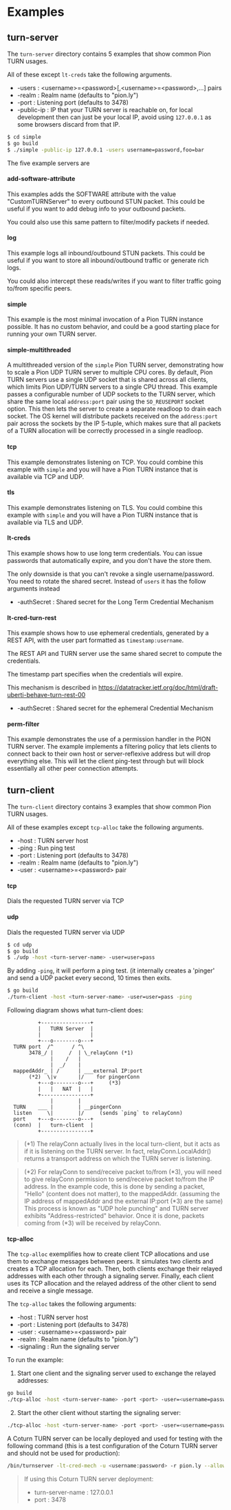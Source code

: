 # Examples

## turn-server
The `turn-server` directory contains 5 examples that show common Pion TURN usages.

All of these except `lt-creds` take the following arguments.

* -users     : &lt;username&gt;=&lt;password&gt;[,&lt;username&gt;=&lt;password&gt;,...] pairs
* -realm     : Realm name (defaults to "pion.ly")
* -port      : Listening port (defaults to 3478)
* -public-ip : IP that your TURN server is reachable on, for local development then can just be your local IP, avoid using `127.0.0.1` as some browsers discard from that IP.

```sh
$ cd simple
$ go build
$ ./simple -public-ip 127.0.0.1 -users username=password,foo=bar
```

The five example servers are

#### add-software-attribute
This examples adds the SOFTWARE attribute with the value "CustomTURNServer" to every outbound STUN packet. This could be useful if you want to add debug info to your outbound packets.

You could also use this same pattern to filter/modify packets if needed.

#### log
This example logs all inbound/outbound STUN packets. This could be useful if you want to store all inbound/outbound traffic or generate rich logs.

You could also intercept these reads/writes if you want to filter traffic going to/from specific peers.

#### simple
This example is the most minimal invocation of a Pion TURN instance possible. It has no custom behavior, and could be a good starting place for running your own TURN server.

#### simple-multithreaded
A multithreaded version of the `simple` Pion TURN server, demonstrating how to scale a Pion UDP TURN server to multiple CPU cores. By default, Pion TURN servers use a single UDP socket that is shared across all clients, which limits Pion UDP/TURN servers to a single CPU thread. This example passes a configurable number of UDP sockets to the TURN server, which share the same local `address:port` pair using the `SO_REUSEPORT` socket option. This then lets the server to create a separate readloop to drain each socket. The OS kernel will distribute packets received on the `address:port` pair across the sockets by the IP 5-tuple, which makes sure that all packets of a TURN allocation will be correctly processed in a single readloop.

#### tcp
This example demonstrates listening on TCP. You could combine this example with `simple` and you will have a Pion TURN instance that is available via TCP and UDP.

#### tls
This example demonstrates listening on TLS. You could combine this example with `simple` and you will have a Pion TURN instance that is available via TLS and UDP.

#### lt-creds

This example shows how to use long term credentials. You can issue passwords that automatically expire, and you don't have the store them.

The only downside is that you can't revoke a single username/password. You need to rotate the shared secret. Instead of `users` it has the follow arguments instead

* -authSecret     : Shared secret for the Long Term Credential Mechanism

#### lt-cred-turn-rest

This example shows how to use ephemeral credentials, generated by a REST API, with the user part formatted as `timestamp:username`.

The REST API and TURN server use the same shared secret to compute the credentials.

The timestamp part specifies when the credentials will expire.

This mechanism is described in https://datatracker.ietf.org/doc/html/draft-uberti-behave-turn-rest-00

* -authSecret     : Shared secret for the ephemeral Credential Mechanism

#### perm-filter

This example demonstrates the use of a permission handler in the PION TURN server. The example implements a filtering policy that lets clients to connect back to their own host or server-reflexive address but will drop everything else. This will let the client ping-test through but will block essentially all other peer connection attempts.

## turn-client
The `turn-client` directory contains 3 examples that show common Pion TURN usages. 

All of these examples except `tcp-alloc` take the following arguments.

* -host      : TURN server host
* -ping      : Run ping test
* -port      : Listening port (defaults to 3478)
* -realm     : Realm name (defaults to "pion.ly")
* -user      : &lt;username&gt;=&lt;password&gt; pair

#### tcp
Dials the requested TURN server via TCP

#### udp
Dials the requested TURN server via UDP

```sh
$ cd udp
$ go build
$ ./udp -host <turn-server-name> -user=user=pass
```

By adding `-ping`, it will perform a ping test. (it internally creates a 'pinger' and send
a UDP packet every second, 10 times then exits.

```sh
$ go build
./turn-client -host <turn-server-name> -user=user=pass -ping
```

Following diagram shows what turn-client does:
```
          +----------------+
          |   TURN Server  |
          |                |
          +---o--------o---+
  TURN port  /^      / ^\
       3478_/ |     /  | \_relayConn (*1)
              |    /   |
              |  _/    |
  mappedAddr_ | /      | ___external IP:port
       (*2)  \|v       |/    for pingerConn
          +---o--------o---+     (*3)
          |   |   NAT  |   |
          +----------------+
              |        |
  TURN    ___ |        | __pingerConn
  listen     \|        |/     (sends `ping` to relayConn)
  port    +---o--------o---+
  (conn)  |   turn-client  |
          +----------------+
```

> (*1) The relayConn actually lives in the local turn-client, but it acts as if it is
> listening on the TURN server. In fact, relayConn.LocalAddr() returns a transport address
> on which the TURN server is listening.

> (*2) For relayConn to send/receive packet to/from (*3), you will need to give relayConn permission
> to send/receive packet to/from the IP address. In the example code, this is done by sending a
> packet, "Hello" (content does not matter), to the mappedAddr. (assuming the IP address of
> mappedAddr and the external IP:port (*3) are the same) This process is known as
> "UDP hole punching" and TURN server exhibits "Address-restricted" behavior. Once it is done,
> packets coming from (*3) will be received by relayConn.


#### tcp-alloc
The `tcp-alloc` exemplifies how to create client TCP allocations and use them to exchange messages between peers. It simulates two clients and creates a TCP allocation for each. Then, both clients exchange their relayed addresses with each other through a signaling server. Finally, each client uses its TCP allocation and the relayed address of the other client to send and receive a single message.

The `tcp-alloc` takes the following arguments:

* -host      : TURN server host
* -port      : Listening port (defaults to 3478)
* -user      : &lt;username&gt;=&lt;password&gt; pair
* -realm     : Realm name (defaults to "pion.ly")
* -signaling : Run the signaling server


To run the example:

1) Start one client and the signaling server used to exchange the relayed addresses:

```sh
go build
./tcp-alloc -host <turn-server-name> -port <port> -user=<username=password> -signaling=true
```

2) Start the other client without starting the signaling server:

```sh
./tcp-alloc -host <turn-server-name> -port <port> -user=<username=password> -signaling=false
```

A Coturn TURN server can be locally deployed and used for testing with the following command (this is a test configuration of the Coturn TURN server and should not be used for production):

```sh
/bin/turnserver -lt-cred-mech -u <username:password> -r pion.ly --allow-loopback-peers --cli-password=<clipassword>
```

>If using this Coturn TURN server deployment: 
>* turn-server-name      : 127.0.0.1
>* port                  : 3478
